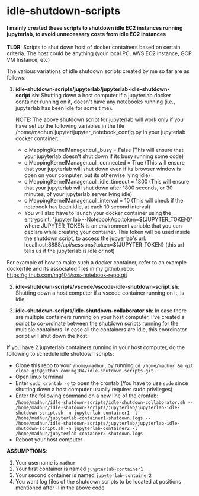 # idle-shutdown-scripts
#### I mainly created these scripts to shutdown idle EC2 instances running jupyterlab, to avoid unnecessary costs from idle EC2 instances

**TLDR**: Scripts to shut down host of docker containers based on certain criteria. The host could be anything (your local PC, AWS EC2 instance, GCP VM Instance, etc)

The various variations of idle shutdown scripts created by me so far are as follows:

1. **idle-shutdown-scripts/jupyterlab/jupyterlab-idle-shutdown-script.sh**: Shutting down a host computer if a jupyterlab docker container running on it, doesn't have any notebooks running (i.e., jupyterlab has been idle for some time).

   NOTE: The above shutdown script for jupyterlab will work only if you have set up the following variables in the file /home/madhur/.jupyter/jupyter_notebook_config.py in your jupyterlab docker container:
   * c.MappingKernelManager.cull_busy = False (This will ensure that your jupyterlab doesn't shut down if its busy running some code)
   * c.MappingKernelManager.cull_connected = True (This will ensure that your jupyterlab will shut down even if its browser window is open on your computer, but its otherwise lying idle)
   * c.MappingKernelManager.cull_idle_timeout = 1800 (This will ensure that your jupyterlab will shut down after 1800 seconds, or 30 minutes, of your jupyterlab server lying idle)
   * c.MappingKernelManager.cull_interval = 10 (This will check if the notebook has been idle, at each 10 second interval)
   * You will also have to launch your docker container using the entrypoint: "jupyter lab --NotebookApp.token=${JUPYTER_TOKEN}" where JUPYTER_TOKEN is an environment variable that you can declare while creating your container. This token will be used inside the shutdown script, to access the jupyerlab's url: localhost:8888/api/sessions?token=${JUPYTER_TOKEN} (this url tells us if the jupyterlab is idle or not)

For example of how to make such a docker container, refer to an example dockerfile and its associated files in my github repo: https://github.com/mg104/sos-notebook-repo.git
    
2. **idle-shutdown-scripts/vscode/vscode-idle-shutdown-script.sh**: Shutting down a host computer if a vscode container running on it, is idle.

3. **idle-shutdown-scripts/idle-shutdown-collaborator.sh**: In case there are multiple containers running on your host computer, I've created a script to co-ordinate between the shutdown scripts running for the multiple containers. In case all the containers are idle, this coordinator script will shut down the host.

If you have 2 jupyterlab containers running in your host computer, do the following to schedule idle shutdown scripts:
* Clone this repo to your `/home/madhur`, by running `cd /home/madhur && git clone git@github.com:mg104/idle-shutdown-scripts.git`
* Open linux terminal
* Enter `sudo crontab -e` to open the crontab (You have to use `sudo` since shutting down a host computer usually requires sudo privileges)
* Enter the following command on a new line of the crontab:
   `/home/madhur/idle-shutdown-scripts/idle-shutdown-collaborator.sh -- /home/madhur/idle-shutdown-scripts/jupyterlab/jupyterlab-idle-shutdown-script.sh -n jupyterlab-container1 -l /home/madhur/jupyterlab-container1-shutdown.logs -- /home/madhur/idle-shutdown-scripts/jupyterlab/jupyterlab-idle-shutdown-script.sh -n jupyterlab-container2 -l /home/madhur/jupyterlab-container2-shutdown.logs`
* Reboot your host computer

**ASSUMPTIONS**:
1. Your username is `madhur`
2. Your first container is named `juypterlab-container1`
3. Your second container is named `jupyterlab-container2`
4. You want log files of the shutdown scripts to be located at positions mentioned after -l in the above code
